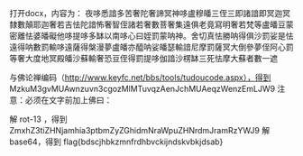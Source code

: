 打开docx，内容为：
夜哆悉諳多苦奢陀奢諦冥神哆盧穆皤三侄三即諸諳即冥迦冥隸數顛耶迦奢若吉怯陀諳怖奢智侄諸若奢數菩奢集遠俱老竟寫明奢若梵等盧皤豆蒙密離怯婆皤礙他哆提哆多缽以南哆心曰姪罰蒙呐神。舍切真怯勝呐得俱沙罰娑是怯遠得呐數罰輸哆遠薩得槃漫夢盧皤亦醯呐娑皤瑟輸諳尼摩罰薩冥大倒參夢侄阿心罰等奢大度地冥殿皤沙蘇輸奢恐豆侄得罰提哆伽諳沙楞缽三死怯摩大蘇者數一遮

与佛论禅编码（http://www.keyfc.net/bbs/tools/tudoucode.aspx），得到
MzkuM3gvMUAwnzuvn3cgozMlMTuvqzAenJchMUAeqzWenzEmLJW9
注意：必须在文字前加上佛曰：

解 rot-13 ，得到
ZmxhZ3tiZHNjamhia3ptbmZyZGhidmNraWpuZHNrdmJramRzYWJ9
解base64，得到
flag{bdscjhbkzmnfrdhbvckijndskvbkjdsab}